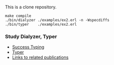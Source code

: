 This is a clone repository.

```
make compile
./bin/dialyzer ./examples/ex2.erl -n -Wspecdiffs
./bin/typer    ./examples/ex2.erl
```

### Study Dialyzer, Typer
- [Success Typing](https://it.uu.se/research/group/hipe/papers/succ_types.pdf)
- [Typer](http://user.it.uu.se/~tobiasl/publications/typer.pdf)
- [Links to related publications](http://www.it.uu.se/research/group/hipe/dialyzer)
